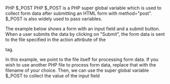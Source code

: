 PHP $_POST
PHP $_POST is a PHP super global variable which is used to collect form data after submitting an HTML form 
with method="post". $_POST is also widely used to pass variables.

The example below shows a form with an input field and a submit button. When a user submits the data by clicking on 
"Submit", the form data is sent to the file specified in the action attribute of the <form> tag. 

In this example, we point to the file itself for processing form data. If you wish to use another PHP file to process 
form data, replace that with the filename of your choice.
Then, we can use the super global variable $_POST to collect the value of the input field